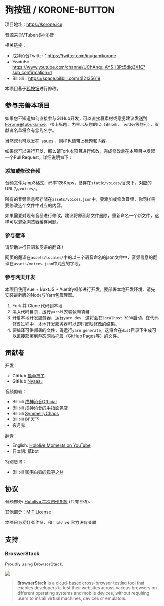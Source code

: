 # 狗按钮 / KORONE-BUTTON

项目地址：<https://korone.icu>

音源来自VTuber戌神沁音

相关链接：
* 戌神沁音Twitter：<https://twitter.com/inugamikorone> 
* Youtube：<https://www.youtube.com/channel/UChAnqc_AY5_I3Px5dig3X1Q?sub_confirmation=1>  
* Bilibili：<https://space.bilibili.com/412135619>

本项目基于[狐按钮](https://github.com/oruyanke/fubuki-button)进行修改。

## 参与完善本项目

如果您不知道如何直接参与GitHub开发，可以直接将素材或意见建议发送到[korone@fubuki.moe](mailto:korone@fubuki.moe)，带上标题、内容以及您的ID（Bilibili、Twitter等均可），贡献者名单将会有您的名字。

当然您也可以发在 [Issues](https://github.com/oruyanke/korone-button/issues) ，同样也请带上标题和内容。

如果您可以进行开发，那么请Fork本项目进行修改，完成修改后在本项目中发起一个Pull Request，详细说明如下：

### 添加或修改音频

音频文件为mp3格式，码率128Kbps，储存在`static/voices/`目录下，对应的URL为`/voices/`。

所有的音频信息都存储在`assets/voices.json`中，要添加或修改音频，你同样需要修改这个文件中对应的内容。

如果需要对现有音频进行修改，建议将原音频文件删除，重新命名一个新文件，这样可以避免浏览器缓存问题。

### 参与翻译

请帮助进行日语和英语的翻译！

网页的翻译在`assets/locales/`中的以三个语音命名的json文件中，音频信息的翻译在`assets/voices.json`中对应的字段。

### 参与网页开发

本项目使用Vue + NuxtJS + Vuetify框架进行开发，要部署本地开发环境，请先安装最新版的Node与Yarn包管理器。

1. Fork 并 Clone 代码到本地
2. 进入代码目录，运行`yarn`以安装依赖项目
3. 开启本地开发服务器，运行`yarn dev`，这将会在`localhost:3000`启动，在代码修改过程中，本地开发服务器可以即时反映修改的结果。
4. 要编译可供部署的文件，请运行`yarn generate`，这将会在`dist`目录下生成可以直接部署到静态网站托管（GitHub Pages等）的文件。

## 贡献者

开发：

- GitHub [孤单离子](https://github.com/lonelyion)
- GitHub [Nyaasu](https://github.com/Nyaasu66)

音频剪辑：

- Bilibili [戌神沁音Official](https://space.bilibili.com/412135619)
- Bilibili [戌神沁音的手指面包店](https://space.bilibili.com/45070033)
- Bilibili [SymmetryChaos](https://space.bilibili.com/413787551)
- Bilibili [BF天下](https://space.bilibili.com/6433566)
- 夜月赤

翻译：

- English: [Hololive Moments on YouTube](https://www.youtube.com/channel/UCK4adPCSc8U1mhaJYbzZ-7w)
- 日本語: 草bot

特别感谢：

- Bilibili [御宅白狐的狐笋之林](https://space.bilibili.com/314977548)

## 协议

音频部分: [Hololive 二次创作条款](https://www.hololive.tv/terms) (只有日语).

其他部分：[MIT License](https://github.com/oruyanke/fubuki-button/blob/master/LICENSE)

本项目为爱好者作品，和 Hololive 官方没有关联

## 支持

### BroswerStack

Proudly using BrowserStack.

[![](https://i.loli.net/2017/09/27/59cbc16b0f8b4.png)](https://www.browserstack.com/)

> **BrowserStack** is a cloud-based cross-browser testing tool that enables developers to test their websites across various browsers on different operating systems and mobile devices, without requiring users to install virtual machines, devices or emulators.
